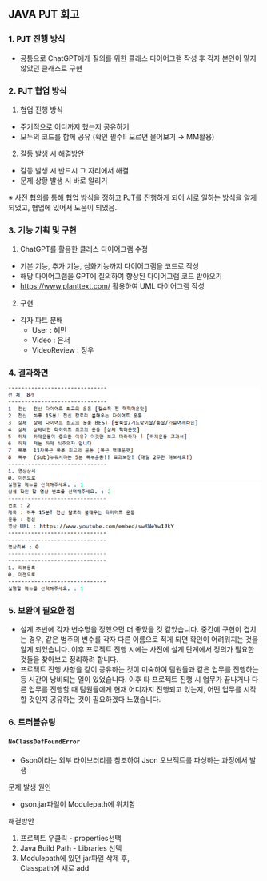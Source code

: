 ## JAVA PJT 회고
### 1. PJT 진행 방식
 - 공통으로 ChatGPT에게 질의를 위한 클래스 다이어그램 작성 후 각자 본인이 맡지 않았던 클래스로 구현

### 2. PJT 협업 방식
 1) 협업 진행 방식
  - 주기적으로 어디까지 했는지 공유하기
  - 모두의 코드를 함께 공유 (확인 필수!! 모르면 물어보기 → MM활용)   

 2) 갈등 발생 시 해결방안
  - 갈등 발생 시 반드시 그 자리에서 해결
  - 문제 상황 발생 시 바로 알리기   

※ 사전 협의를 통해 협업 방식을 정하고 PJT를 진행하게 되어 서로 일하는 방식을 알게 되었고, 협업에 있어서 도움이 되었음.   

### 3. 기능 기획 및 구현
 1) ChatGPT를 활용한 클래스 다이어그램 수정
  - 기본 기능, 추가 기능, 심화기능까지 다이어그램을 코드로 작성
  - 해당 다이어그램을 GPT에 질의하여 향상된 다이어그램 코드 받아오기
  - https://www.planttext.com/ 활용하여  UML 다이어그램 작성   
  2) 구현
  - 각자 파트 분배
    - User : 혜민
    - Video : 은서
    - VideoReview : 정우

### 4. 결과화면
![VideoUi1](./VideoUi1.png)
![VideoUi2](./VideoUi2.png)

### 5. 보완이 필요한 점
 - 설계 초반에 각자 변수명을 정했으면 더 좋았을 것 같았습니다. 
 중간에 구현이 겹치는 경우, 같은 범주의 변수를 각자 다른 이름으로 적게 되면 확인이 어려워지는 것을 알게 되었습니다. 이후 프로젝트 진행 시에는 사전에 설계 단계에서 정의가 필요한 것들을 찾아보고 정리하려 합니다.   
 - 프로젝트 진행 사항을 같이 공유하는 것이 미숙하여 팀원들과 같은 업무를 진행하는 등 시간이 낭비되는 일이 있었습니다. 이후 타 프로젝트 진행 시 업무가 끝나거나 다른 업무를 진행할 때 팀원들에게 현재 어디까지 진행되고 있는지, 어떤 업무를 시작 할 것인지 공유하는 것이 필요하겠다 느꼈습니다.   

### 6. 트러블슈팅
#### `NoClassDefFoundError`
- Gson이라는 외부 라이브러리를 참조하여 Json 오브젝트를 파싱하는 과정에서 발생  

문제 발생 원인   
 - gson.jar파일이 Modulepath에 위치함
   
해결방안   
1. 프로젝트 우클릭 - properties선택
2. Java Build Path - Libraries 선택
3. Modulepath에 있던 jar파일 삭제 후,   
 Classpath에 새로 add
 